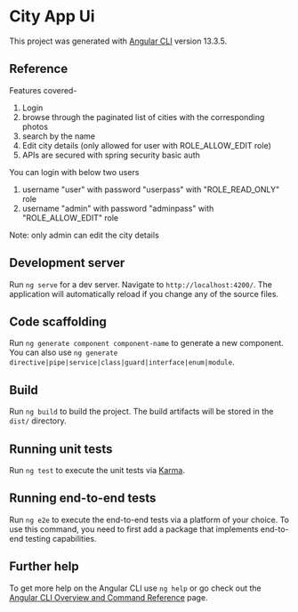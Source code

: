 # City App Ui

This project was generated with [Angular CLI](https://github.com/angular/angular-cli) version 13.3.5.

## Reference

Features covered-
  01) Login
  02) browse through the paginated list of cities with the corresponding photos
  03) search by the name
  04) Edit city details (only allowed for user with ROLE_ALLOW_EDIT role)
  05) APIs are secured with spring security basic auth
  

You can login with below two users 
  01) username "user" with password "userpass" with "ROLE_READ_ONLY" role 
  02) username "admin" with password "adminpass" with "ROLE_ALLOW_EDIT" role  
  
Note: only admin can edit the city details


## Development server

Run `ng serve` for a dev server. Navigate to `http://localhost:4200/`. The application will automatically reload if you change any of the source files.

## Code scaffolding

Run `ng generate component component-name` to generate a new component. You can also use `ng generate directive|pipe|service|class|guard|interface|enum|module`.

## Build

Run `ng build` to build the project. The build artifacts will be stored in the `dist/` directory.

## Running unit tests

Run `ng test` to execute the unit tests via [Karma](https://karma-runner.github.io).

## Running end-to-end tests

Run `ng e2e` to execute the end-to-end tests via a platform of your choice. To use this command, you need to first add a package that implements end-to-end testing capabilities.

## Further help

To get more help on the Angular CLI use `ng help` or go check out the [Angular CLI Overview and Command Reference](https://angular.io/cli) page.
